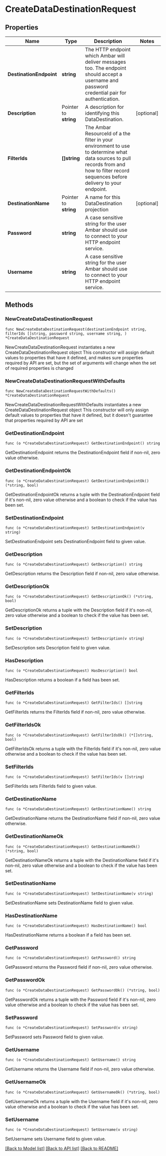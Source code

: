 # CreateDataDestinationRequest

## Properties

Name | Type | Description | Notes
------------ | ------------- | ------------- | -------------
**DestinationEndpoint** | **string** | The HTTP endpoint which Ambar will deliver messages too. The endpoint should accept a username and password credential pair for authentication. | 
**Description** | Pointer to **string** | A description for identifying this DataDestination. | [optional] 
**FilterIds** | **[]string** | The Ambar ResourceId of a the filter in your environment to use to determine what data sources to pull records from and how to filter record sequences before delivery to your endpoint. | 
**DestinationName** | Pointer to **string** | A name for this DataDestination projection | [optional] 
**Password** | **string** | A case sensitive string for the user Ambar should use to connect to your HTTP endpoint service. | 
**Username** | **string** | A case sensitive string for the user Ambar should use to connect to your HTTP endpoint service. | 

## Methods

### NewCreateDataDestinationRequest

`func NewCreateDataDestinationRequest(destinationEndpoint string, filterIds []string, password string, username string, ) *CreateDataDestinationRequest`

NewCreateDataDestinationRequest instantiates a new CreateDataDestinationRequest object
This constructor will assign default values to properties that have it defined,
and makes sure properties required by API are set, but the set of arguments
will change when the set of required properties is changed

### NewCreateDataDestinationRequestWithDefaults

`func NewCreateDataDestinationRequestWithDefaults() *CreateDataDestinationRequest`

NewCreateDataDestinationRequestWithDefaults instantiates a new CreateDataDestinationRequest object
This constructor will only assign default values to properties that have it defined,
but it doesn't guarantee that properties required by API are set

### GetDestinationEndpoint

`func (o *CreateDataDestinationRequest) GetDestinationEndpoint() string`

GetDestinationEndpoint returns the DestinationEndpoint field if non-nil, zero value otherwise.

### GetDestinationEndpointOk

`func (o *CreateDataDestinationRequest) GetDestinationEndpointOk() (*string, bool)`

GetDestinationEndpointOk returns a tuple with the DestinationEndpoint field if it's non-nil, zero value otherwise
and a boolean to check if the value has been set.

### SetDestinationEndpoint

`func (o *CreateDataDestinationRequest) SetDestinationEndpoint(v string)`

SetDestinationEndpoint sets DestinationEndpoint field to given value.


### GetDescription

`func (o *CreateDataDestinationRequest) GetDescription() string`

GetDescription returns the Description field if non-nil, zero value otherwise.

### GetDescriptionOk

`func (o *CreateDataDestinationRequest) GetDescriptionOk() (*string, bool)`

GetDescriptionOk returns a tuple with the Description field if it's non-nil, zero value otherwise
and a boolean to check if the value has been set.

### SetDescription

`func (o *CreateDataDestinationRequest) SetDescription(v string)`

SetDescription sets Description field to given value.

### HasDescription

`func (o *CreateDataDestinationRequest) HasDescription() bool`

HasDescription returns a boolean if a field has been set.

### GetFilterIds

`func (o *CreateDataDestinationRequest) GetFilterIds() []string`

GetFilterIds returns the FilterIds field if non-nil, zero value otherwise.

### GetFilterIdsOk

`func (o *CreateDataDestinationRequest) GetFilterIdsOk() (*[]string, bool)`

GetFilterIdsOk returns a tuple with the FilterIds field if it's non-nil, zero value otherwise
and a boolean to check if the value has been set.

### SetFilterIds

`func (o *CreateDataDestinationRequest) SetFilterIds(v []string)`

SetFilterIds sets FilterIds field to given value.


### GetDestinationName

`func (o *CreateDataDestinationRequest) GetDestinationName() string`

GetDestinationName returns the DestinationName field if non-nil, zero value otherwise.

### GetDestinationNameOk

`func (o *CreateDataDestinationRequest) GetDestinationNameOk() (*string, bool)`

GetDestinationNameOk returns a tuple with the DestinationName field if it's non-nil, zero value otherwise
and a boolean to check if the value has been set.

### SetDestinationName

`func (o *CreateDataDestinationRequest) SetDestinationName(v string)`

SetDestinationName sets DestinationName field to given value.

### HasDestinationName

`func (o *CreateDataDestinationRequest) HasDestinationName() bool`

HasDestinationName returns a boolean if a field has been set.

### GetPassword

`func (o *CreateDataDestinationRequest) GetPassword() string`

GetPassword returns the Password field if non-nil, zero value otherwise.

### GetPasswordOk

`func (o *CreateDataDestinationRequest) GetPasswordOk() (*string, bool)`

GetPasswordOk returns a tuple with the Password field if it's non-nil, zero value otherwise
and a boolean to check if the value has been set.

### SetPassword

`func (o *CreateDataDestinationRequest) SetPassword(v string)`

SetPassword sets Password field to given value.


### GetUsername

`func (o *CreateDataDestinationRequest) GetUsername() string`

GetUsername returns the Username field if non-nil, zero value otherwise.

### GetUsernameOk

`func (o *CreateDataDestinationRequest) GetUsernameOk() (*string, bool)`

GetUsernameOk returns a tuple with the Username field if it's non-nil, zero value otherwise
and a boolean to check if the value has been set.

### SetUsername

`func (o *CreateDataDestinationRequest) SetUsername(v string)`

SetUsername sets Username field to given value.



[[Back to Model list]](../README.md#documentation-for-models) [[Back to API list]](../README.md#documentation-for-api-endpoints) [[Back to README]](../README.md)


